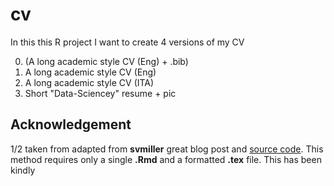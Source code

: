 # cv

In this this R project I want to create 4 versions of my CV

0. (A long academic style CV (Eng) + .bib)
1. A long academic style CV (Eng)
2. A long academic style CV (ITA)
3. Short "Data-Sciencey" resume + pic


## Acknowledgement  
1/2 taken from adapted from **svmiller** great blog post and [source code](http://svmiller.com/blog/2016/03/svm-r-markdown-cv/).
This method requires only a single **.Rmd** and a formatted **.tex** file. This has been kindly 

 